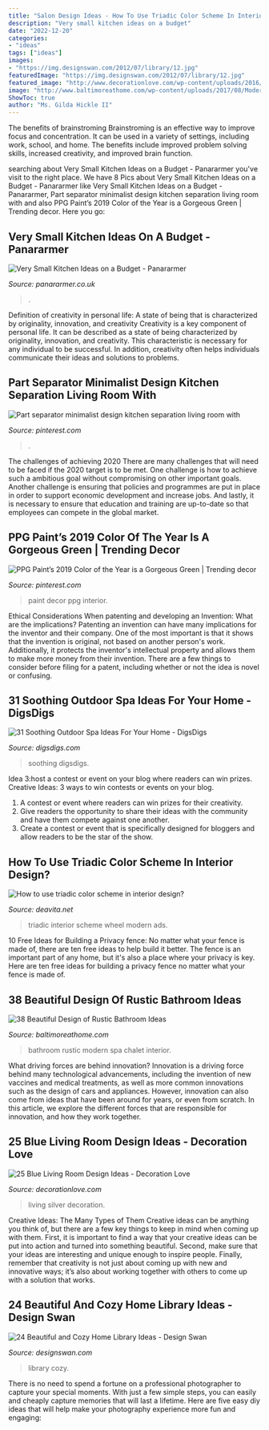 ```yaml
---
title: "Salon Design Ideas - How To Use Triadic Color Scheme In Interior Design?"
description: "Very small kitchen ideas on a budget"
date: "2022-12-20"
categories:
- "ideas"
tags: ["ideas"]
images:
- "https://img.designswan.com/2012/07/library/12.jpg"
featuredImage: "https://img.designswan.com/2012/07/library/12.jpg"
featured_image: "http://www.decorationlove.com/wp-content/uploads/2016/09/Blue-and-Silver-Living-Room.jpg"
image: "http://www.baltimoreathome.com/wp-content/uploads/2017/08/Modern-Rustic-Bathroom-Lines-Purified-Chalet-Interior-Style-Spa.jpg"
ShowToc: true
author: "Ms. Gilda Hickle II"
---
```



The benefits of brainstroming
Brainstroming is an effective way to improve focus and concentration. It can be used in a variety of settings, including work, school, and home. The benefits include improved problem solving skills, increased creativity, and improved brain function.

	

		
searching about Very Small Kitchen Ideas on a Budget - Panararmer you've visit to the right place. We have 8 Pics about Very Small Kitchen Ideas on a Budget - Panararmer like Very Small Kitchen Ideas on a Budget - Panararmer, Part separator minimalist design kitchen separation living room with and also PPG Paint’s 2019 Color of the Year is a Gorgeous Green | Trending decor. Here you go:
		
    
## Very Small Kitchen Ideas On A Budget - Panararmer

<img loading=lazy src="http://www.panararmer.co.uk/wp-content/uploads/2019/09/narrow-small-kitchen-683x1024.jpg" onerror="this.onerror=null;this.src='https://tse3.mm.bing.net/th?id=OIP.FkVrbYGYWyhWAjybVxfmcwHaLG&amp;pid=15.1';" alt="Very Small Kitchen Ideas on a Budget - Panararmer">

_Source: panararmer.co.uk_

>. 

	

Definition of creativity in personal life: A state of being that is characterized by originality, innovation, and creativity
Creativity is a key component of personal life. It can be described as a state of being characterized by originality, innovation, and creativity. This characteristic is necessary for any individual to be successful. In addition, creativity often helps individuals communicate their ideas and solutions to problems.

    
## Part Separator Minimalist Design Kitchen Separation Living Room With

<img loading=lazy src="https://i.pinimg.com/736x/25/12/f4/2512f40ef6efa90d547f287b418e1ff4.jpg" onerror="this.onerror=null;this.src='https://tse4.mm.bing.net/th?id=OIP.lrwELHjSferd9a5yjE945QHaJ3&amp;pid=15.1';" alt="Part separator minimalist design kitchen separation living room with">

_Source: pinterest.com_

>. 

	

The challenges of achieving 2020
There are many challenges that will need to be faced if the 2020 target is to be met. One challenge is how to achieve such a ambitious goal without compromising on other important goals. Another challenge is ensuring that policies and programmes are put in place in order to support economic development and increase jobs. And lastly, it is necessary to ensure that education and training are up-to-date so that employees can compete in the global market.

    
## PPG Paint’s 2019 Color Of The Year Is A Gorgeous Green | Trending Decor

<img loading=lazy src="https://i.pinimg.com/736x/15/38/77/153877646e344784317daf4d8d40489e.jpg" onerror="this.onerror=null;this.src='https://tse4.mm.bing.net/th?id=OIP.ZXlyUJcy57dLWvequcy8GwHaKp&amp;pid=15.1';" alt="PPG Paint’s 2019 Color of the Year is a Gorgeous Green | Trending decor">

_Source: pinterest.com_

>paint decor ppg interior. 

	

Ethical Considerations When patenting and developing an Invention: What are the implications?
Patenting an invention can have many implications for the inventor and their company. One of the most important is that it shows that the invention is original, not based on another person's work. Additionally, it protects the inventor's intellectual property and allows them to make more money from their invention. There are a few things to consider before filing for a patent, including whether or not the idea is novel or confusing.

    
## 31 Soothing Outdoor Spa Ideas For Your Home - DigsDigs

<img loading=lazy src="https://www.digsdigs.com/photos/soothing-outdoor-spa-ideas-for-your-home-19-554x738.jpg" onerror="this.onerror=null;this.src='https://tse3.mm.bing.net/th?id=OIP.kPoeDgcsO3LrdaKuuHX7OgHaJ3&amp;pid=15.1';" alt="31 Soothing Outdoor Spa Ideas For Your Home - DigsDigs">

_Source: digsdigs.com_

>soothing digsdigs. 

	

Idea 3:host a contest or event on your blog where readers can win prizes.
Creative Ideas: 3 ways to win contests or events on your blog.
1. A contest or event where readers can win prizes for their creativity.
2. Give readers the opportunity to share their ideas with the community and have them compete against one another.
3. Create a contest or event that is specifically designed for bloggers and allow readers to be the star of the show.

    
## How To Use Triadic Color Scheme In Interior Design?

<img loading=lazy src="https://deavita.net/wp-content/uploads/2018/06/color-wheel-design-triadic-palette-modern-living-room.jpg" onerror="this.onerror=null;this.src='https://tse2.mm.bing.net/th?id=OIP.VlGauBvd4bST_A2nxm4apQHaJ4&amp;pid=15.1';" alt="How to use triadic color scheme in interior design?">

_Source: deavita.net_

>triadic interior scheme wheel modern ads. 

	

10 Free Ideas for Building a Privacy fence: No matter what your fence is made of, there are ten free ideas to help build it better.
The fence is an important part of any home, but it's also a place where your privacy is key. Here are ten free ideas for building a privacy fence no matter what your fence is made of.

    
## 38 Beautiful Design Of Rustic Bathroom Ideas

<img loading=lazy src="http://www.baltimoreathome.com/wp-content/uploads/2017/08/Modern-Rustic-Bathroom-Lines-Purified-Chalet-Interior-Style-Spa.jpg" onerror="this.onerror=null;this.src='https://tse3.mm.bing.net/th?id=OIP.Nzh0iAhyCDm9TmcGPP9lAQHaLN&amp;pid=15.1';" alt="38 Beautiful Design of Rustic Bathroom Ideas">

_Source: baltimoreathome.com_

>bathroom rustic modern spa chalet interior. 

	

What driving forces are behind innovation?
Innovation is a driving force behind many technological advancements, including the invention of new vaccines and medical treatments, as well as more common innovations such as the design of cars and appliances. However, innovation can also come from ideas that have been around for years, or even from scratch. In this article, we explore the different forces that are responsible for innovation, and how they work together.

    
## 25 Blue Living Room Design Ideas - Decoration Love

<img loading=lazy src="http://www.decorationlove.com/wp-content/uploads/2016/09/Blue-and-Silver-Living-Room.jpg" onerror="this.onerror=null;this.src='https://tse4.mm.bing.net/th?id=OIP.Ane2vKd0IKyvHIMd0Jt8pwHaJ4&amp;pid=15.1';" alt="25 Blue Living Room Design Ideas - Decoration Love">

_Source: decorationlove.com_

>living silver decoration. 

	

Creative Ideas: The Many Types of Them
Creative ideas can be anything you think of, but there are a few key things to keep in mind when coming up with them. First, it is important to find a way that your creative ideas can be put into action and turned into something beautiful. Second, make sure that your ideas are interesting and unique enough to inspire people. Finally, remember that creativity is not just about coming up with new and innovative ways; it’s also about working together with others to come up with a solution that works.

    
## 24 Beautiful And Cozy Home Library Ideas - Design Swan

<img loading=lazy src="https://img.designswan.com/2012/07/library/12.jpg" onerror="this.onerror=null;this.src='https://tse1.mm.bing.net/th?id=OIP.4SHe4kgEr4M2HQv6cb_Z9wHaJ5&amp;pid=15.1';" alt="24 Beautiful and Cozy Home Library Ideas - Design Swan">

_Source: designswan.com_

>library cozy. 

	

There is no need to spend a fortune on a professional photographer to capture your special moments. With just a few simple steps, you can easily and cheaply capture memories that will last a lifetime. Here are five easy diy ideas that will help make your photography experience more fun and engaging:

